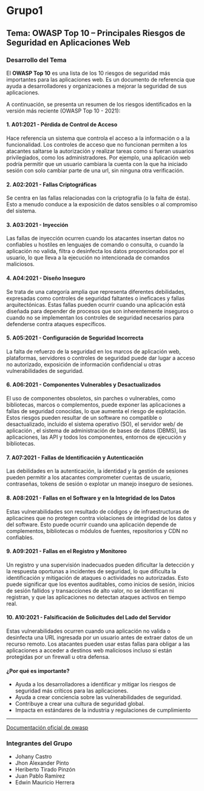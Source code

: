 # Grupo1



## Tema: OWASP Top 10 – Principales Riesgos de Seguridad en Aplicaciones Web

### Desarrollo del Tema

El **OWASP Top 10** es una lista de los 10 riesgos de seguridad más importantes para las aplicaciones web. Es un documento de referencia que ayuda a desarrolladores y organizaciones a mejorar la seguridad de sus aplicaciones.

A continuación, se presenta un resumen de los riesgos identificados en la versión más reciente (OWASP Top 10 - 2021):

#### 1. **A01:2021 - Pérdida de Control de Acceso**
Hace referencia un sistema que controla el acceso a la información o a la funcionalidad. Los controles de acceso que no funcionan permiten a los atacantes saltarse la autorización y realizar tareas como si fueran usuarios privilegiados, como los administradores. Por ejemplo, una aplicación web podría permitir que un usuario cambiara la cuenta con la que ha iniciado sesión con solo cambiar parte de una url, sin ninguna otra verificación.

#### 2. **A02:2021 - Fallas Criptográficas**
Se centra en las fallas relacionadas con la criptografía (o la falta de ésta). Esto a menudo conduce a la exposición de datos sensibles o al compromiso del sistema.

#### 3. **A03:2021 - Inyección**
Las fallas de inyección ocurren cuando los atacantes insertan datos no confiables u hostiles en lenguajes de comando o consulta, o cuando la aplicación no valida, filtra o desinfecta los datos proporcionados por el usuario, lo que lleva a la ejecución no intencionada de comandos maliciosos.

#### 4. **A04:2021 - Diseño Inseguro**
Se trata de una categoría amplia que representa diferentes debilidades, expresadas como controles de seguridad faltantes o ineficaces y fallas arquitectónicas. Estas fallas pueden ocurrir cuando una aplicación está diseñada para depender de procesos que son inherentemente inseguros o cuando no se implementan los controles de seguridad necesarios para defenderse contra ataques específicos.

#### 5. **A05:2021 - Configuración de Seguridad Incorrecta**
La falta de refuerzo de la seguridad en los marcos de aplicación web, plataformas, servidores o controles de seguridad puede dar lugar a acceso no autorizado, exposición de información confidencial u otras vulnerabilidades de seguridad.

#### 6. **A06:2021 - Componentes Vulnerables y Desactualizados**
El uso de componentes obsoletos, sin parches o vulnerables, como bibliotecas, marcos o complementos, puede exponer las aplicaciones a fallas de seguridad conocidas, lo que aumenta el riesgo de explotación. Estos riesgos pueden resultar de un software no compatible o desactualizado, incluido el sistema operativo (SO), el servidor web/ de aplicación , el sistema de administración de bases de datos (DBMS), las aplicaciones, las API y todos los componentes, entornos de ejecución y bibliotecas.

#### 7. **A07:2021 - Fallas de Identificación y Autenticación**
Las debilidades en la autenticación, la identidad y la gestión de sesiones pueden permitir a los atacantes comprometer cuentas de usuario, contraseñas, tokens de sesión o explotar un manejo inseguro de sesiones.

#### 8. **A08:2021 - Fallas en el Software y en la Integridad de los Datos**
Estas vulnerabilidades son resultado de códigos y de infraestructuras de aplicacines que no protegen contra violaciones de integridad de los datos y del software. Esto puede ocurrir cuando una aplicación depende de complementos, bibliotecas o módulos de fuentes, repositorios y CDN no confiables.

#### 9. **A09:2021 - Fallas en el Registro y Monitoreo**
Un registro y una supervisión inadecuados pueden dificultar la detección y la respuesta oportunas a incidentes de seguridad, lo que dificulta la identificación y mitigación de ataques o actividades no autorizadas. Esto puede significar que los eventos auditables, como inicios de sesión, inicios de sesión fallidos y transacciones de alto valor, no se identifican ni registran, y que las aplicaciones no detectan ataques activos en tiempo real.

#### 10. **A10:2021 - Falsificación de Solicitudes del Lado del Servidor**
Estas vulnerabilidades ocurren cuando una aplicación no valida o desinfecta una URL ingresada por un usuario antes de extraer datos de un recurso remoto. Los atacantes pueden usar estas fallas para obligar a las aplicaciones a acceder a destinos web maliciosos incluso si están protegidas por un firewall u otra defensa.

#### ¿Por qué es importante?

- Ayuda a los desarrolladores a identificar y mitigar los riesgos de seguridad más críticos para las aplicaciones.
- Ayuda a crear conciencia sobre las vulnerabilidades de seguridad.
- Contribuye a crear una cultura de seguridad global.
- Impacta en estándares de la industria y regulaciones de cumplimiento

---

[Documentación oficial de owasp](https://owasp.org/Top10/es/)


### Integrantes del Grupo

- Johany Castro  
- Jhon Alexander Pinto  
- Heriberto Tirado Pinzón  
- Juan Pablo Ramírez  
- Edwin Mauricio Herrera


